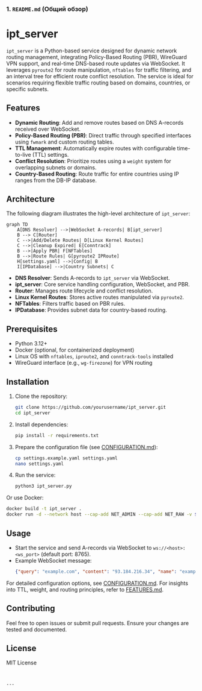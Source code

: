 ### 1. `README.md` (Общий обзор)

# ipt_server

`ipt_server` is a Python-based service designed for dynamic network routing management, integrating Policy-Based Routing (PBR), WireGuard VPN support, and real-time DNS-based route updates via WebSocket. It leverages `pyroute2` for route manipulation, `nftables` for traffic filtering, and an interval tree for efficient route conflict resolution. The service is ideal for scenarios requiring flexible traffic routing based on domains, countries, or specific subnets.

## Features
- **Dynamic Routing**: Add and remove routes based on DNS A-records received over WebSocket.
- **Policy-Based Routing (PBR)**: Direct traffic through specified interfaces using `fwmark` and custom routing tables.
- **TTL Management**: Automatically expire routes with configurable time-to-live (TTL) settings.
- **Conflict Resolution**: Prioritize routes using a `weight` system for overlapping subnets or domains.
- **Country-Based Routing**: Route traffic for entire countries using IP ranges from the DB-IP database.

## Architecture

The following diagram illustrates the high-level architecture of `ipt_server`:

```mermaid
graph TD
    A[DNS Resolver] -->|WebSocket A-records| B[ipt_server]
    B --> C[Router]
    C -->|Add/Delete Routes| D[Linux Kernel Routes]
    C -->|Cleanup Expired| E[Conntrack]
    B -->|Apply PBR| F[NFTables]
    B -->|Route Rules| G[pyroute2 IPRoute]
    H[settings.yaml] -->|Config| B
    I[IPDatabase] -->|Country Subnets| C
```

- **DNS Resolver**: Sends A-records to `ipt_server` via WebSocket.
- **ipt_server**: Core service handling configuration, WebSocket, and PBR.
- **Router**: Manages route lifecycle and conflict resolution.
- **Linux Kernel Routes**: Stores active routes manipulated via `pyroute2`.
- **NFTables**: Filters traffic based on PBR rules.
- **IPDatabase**: Provides subnet data for country-based routing.

## Prerequisites
- Python 3.12+
- Docker (optional, for containerized deployment)
- Linux OS with `nftables`, `iproute2`, and `conntrack-tools` installed
- WireGuard interface (e.g., `wg-firezone`) for VPN routing

## Installation

1. Clone the repository:
   ```bash
   git clone https://github.com/yourusername/ipt_server.git
   cd ipt_server
   ```

2. Install dependencies:
   ```bash
   pip install -r requirements.txt
   ```

3. Prepare the configuration file (see [CONFIGURATION.md](CONFIGURATION.md)):
   ```bash
   cp settings.example.yaml settings.yaml
   nano settings.yaml
   ```

4. Run the service:
   ```bash
   python3 ipt_server.py
   ```

Or use Docker:
```bash
docker build -t ipt_server .
docker run -d --network host --cap-add NET_ADMIN --cap-add NET_RAW -v $(pwd)/settings.yaml:/settings.yaml ipt_server
```

## Usage
- Start the service and send A-records via WebSocket to `ws://<host>:<ws_port>` (default port: 8765).
- Example WebSocket message:
  ```json
  {"query": "example.com", "content": "93.184.216.34", "name": "example.com", "type": 1}
  ```

For detailed configuration options, see [CONFIGURATION.md](CONFIGURATION.md). For insights into TTL, weight, and routing principles, refer to [FEATURES.md](FEATURES.md).

## Contributing
Feel free to open issues or submit pull requests. Ensure your changes are tested and documented.

## License
MIT License
```


---


